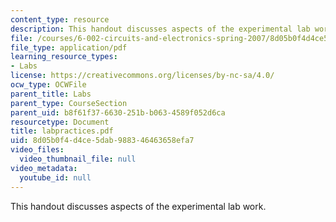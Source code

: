 ```yaml
---
content_type: resource
description: This handout discusses aspects of the experimental lab work.
file: /courses/6-002-circuits-and-electronics-spring-2007/8d05b0f4d4ce5dab988346463658efa7_labpractices.pdf
file_type: application/pdf
learning_resource_types:
- Labs
license: https://creativecommons.org/licenses/by-nc-sa/4.0/
ocw_type: OCWFile
parent_title: Labs
parent_type: CourseSection
parent_uid: b8f61f37-6630-251b-b063-4589f052d6ca
resourcetype: Document
title: labpractices.pdf
uid: 8d05b0f4-d4ce-5dab-9883-46463658efa7
video_files:
  video_thumbnail_file: null
video_metadata:
  youtube_id: null
---
```

This handout discusses aspects of the experimental lab work.